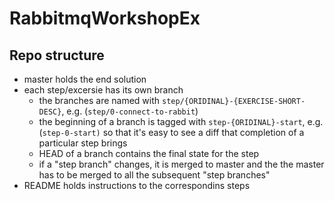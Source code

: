 # RabbitmqWorkshopEx

## Repo structure

* master holds the end solution
* each step/excersie has its own branch
  * the branches are named with `step/{ORIDINAL}-{EXERCISE-SHORT-DESC}`, e.g. (`step/0-connect-to-rabbit`)
  * the beginning of a branch is tagged with `step-{ORIDINAL}-start`, e.g. (`step-0-start)` so that it's easy
    to see a diff that completion of a particular step brings
  * HEAD of a branch contains the final state for the step
  * if a "step branch" changes, it is merged to master and the the master has to be merged to all the subsequent
    "step branches"
* README holds instructions to the correspondins steps
